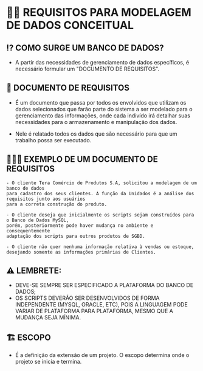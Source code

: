 # 🗿🤏 REQUISITOS PARA MODELAGEM DE DADOS CONCEITUAL

## ⁉ **COMO SURGE UM BANCO DE DADOS?**

- A partir das necessidades de gerenciamento de dados específicos, é necessário formular um "DOCUMENTO DE REQUISITOS".

## 📝 **DOCUMENTO DE REQUISITOS**

- É um documento que passa por todos os envolvidos que utilizam os dados selecionados que farão parte do sistema a ser modelado para o gerenciamento das informações, onde cada indivído irá detalhar suas necessidades para o armazenamento e manipulação dos dados.

- Nele é relatado todos os dados que são necessário para que um trabalho possa ser executado.

## 📝👩‍🏫 **EXEMPLO DE UM DOCUMENTO DE REQUISITOS**

```
- O cliente Tera Comércio de Produtos S.A, solicitou a modelagem de um banco de dados
para cadastro dos seus clientes. A função da Unidados é a análise dos requisitos junto aos usuários
para a correta construção do produto. 
		
- O cliente deseja que inicialmente os scripts sejam construídos para o Banco de Dados MySQL, 
porém, posteriormente pode haver mudança no ambiente e consequentemente
adaptação dos scripts para outros produtos de SGBD.
		
- O cliente não quer nenhuma informação relativa à vendas ou estoque,
desejando somente as informações primárias de Clientes.
``` 

## ⚠ **LEMBRETE**:

- DEVE-SE SEMPRE SER ESPECIFICADO A PLATAFORMA DO BANCO DE DADOS;
- OS SCRIPTS DEVERÃO SER DESENVOLVIDOS DE FORMA INDEPENDENTE (MYSQL, ORACLE, ETC), POIS A LINGUAGEM PODE VARIAR DE PLATAFORMA PARA PLATAFORMA, MESMO QUE A MUDANÇA SEJA MÍNIMA.

## 🏗 **ESCOPO**

- É a definição da extensão de um projeto. O escopo determina onde o projeto se inicia e termina.

